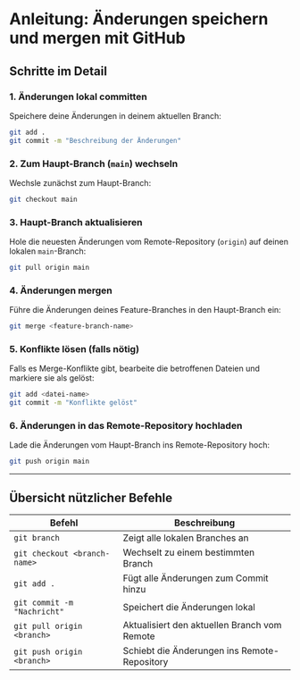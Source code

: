 # Anleitung: Änderungen speichern und mergen mit GitHub

## Schritte im Detail

### 1. Änderungen lokal committen

Speichere deine Änderungen in deinem aktuellen Branch:

```bash
git add .
git commit -m "Beschreibung der Änderungen"
```

### 2. Zum Haupt-Branch (`main`) wechseln

Wechsle zunächst zum Haupt-Branch:

```bash
git checkout main
```

### 3. Haupt-Branch aktualisieren

Hole die neuesten Änderungen vom Remote-Repository (`origin`) auf deinen lokalen `main`-Branch:

```bash
git pull origin main
```

### 4. Änderungen mergen

Führe die Änderungen deines Feature-Branches in den Haupt-Branch ein:

```bash
git merge <feature-branch-name>
```

### 5. Konflikte lösen (falls nötig)

Falls es Merge-Konflikte gibt, bearbeite die betroffenen Dateien und markiere sie als gelöst:

```bash
git add <datei-name>
git commit -m "Konflikte gelöst"
```

### 6. Änderungen in das Remote-Repository hochladen

Lade die Änderungen vom Haupt-Branch ins Remote-Repository hoch:

```bash
git push origin main
```

---

## Übersicht nützlicher Befehle

| **Befehl**                    | **Beschreibung**                                 |
|-------------------------------|--------------------------------------------------|
| `git branch`                  | Zeigt alle lokalen Branches an                   |
| `git checkout <branch-name>`  | Wechselt zu einem bestimmten Branch              |
| `git add .`                   | Fügt alle Änderungen zum Commit hinzu            |
| `git commit -m "Nachricht"`   | Speichert die Änderungen lokal                   |
| `git pull origin <branch>`    | Aktualisiert den aktuellen Branch vom Remote     |
| `git push origin <branch>`    | Schiebt die Änderungen ins Remote-Repository     |